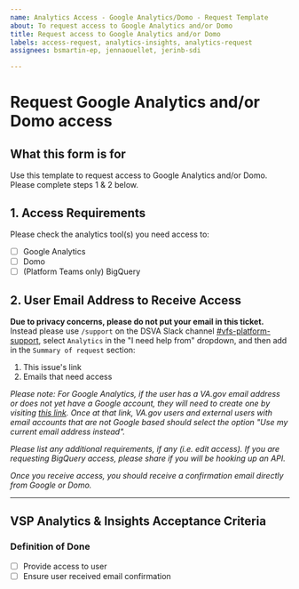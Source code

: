 ```yaml
---
name: Analytics Access - Google Analytics/Domo - Request Template
about: To request access to Google Analytics and/or Domo
title: Request access to Google Analytics and/or Domo
labels: access-request, analytics-insights, analytics-request
assignees: bsmartin-ep, jennaouellet, jerinb-sdi

---
```


# Request Google Analytics and/or Domo access

## What this form is for
Use this template to request access to Google Analytics and/or Domo. Please complete steps 1 & 2 below. 

## 1. Access Requirements 
Please check the analytics tool(s) you need access to:
- [ ] Google Analytics
- [ ] Domo
- [ ] (Platform Teams only) BigQuery

## 2. User Email Address to Receive Access 
**Due to privacy concerns, please do not put your email in this ticket.** Instead please use `/support` on the DSVA Slack channel [#vfs-platform-support](https://dsva.slack.com/channels/vfs-platform-support), select `Analytics` in the "I need help from" dropdown, and then add in the `Summary of request` section: 
 1. This issue's link 
 2. Emails that need access

_Please note: For Google Analytics, if the user has a VA.gov email address or does not yet have a Google account, they will need to create one by visiting [this link](https://accounts.google.com/signup/v2/webcreateaccount?continue=https%3A%2F%2Faccounts.google.com%2FManageAccount&gmb=exp&biz=false&flowName=GlifWebSignIn&flowEntry=SignUp). Once at that link, VA.gov users and external users with email accounts that are not Google based should select the option "Use my current email address instead"._

_Please list any additional requirements, if any (i.e. edit access). If you are requesting BigQuery access, please share if you will be hooking up an API._

_Once you receive access, you should receive a confirmation email directly from Google or Domo._

 
---

## VSP Analytics & Insights Acceptance Criteria

### Definition of Done
- [ ] Provide access to user
- [ ] Ensure user received email confirmation
